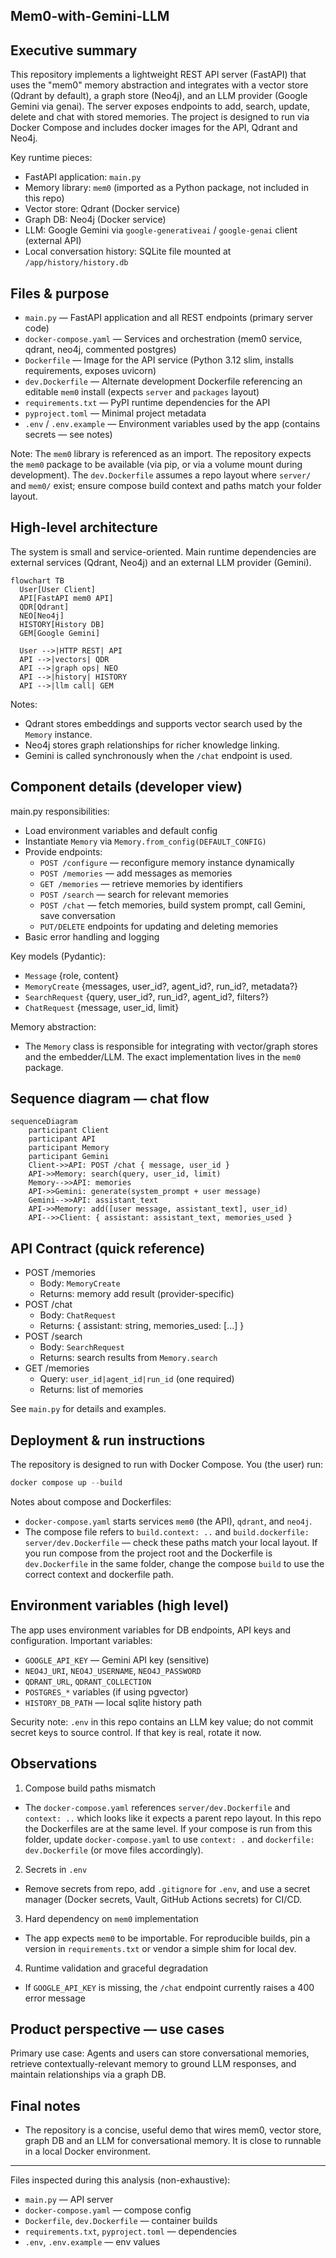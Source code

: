 ## Mem0-with-Gemini-LLM

## Executive summary

This repository implements a lightweight REST API server (FastAPI) that uses the "mem0" memory abstraction and integrates with a vector store (Qdrant by default), a graph store (Neo4j), and an LLM provider (Google Gemini via genai). The server exposes endpoints to add, search, update, delete and chat with stored memories. The project is designed to run via Docker Compose and includes docker images for the API, Qdrant and Neo4j.

Key runtime pieces:
- FastAPI application: `main.py`
- Memory library: `mem0` (imported as a Python package, not included in this repo)
- Vector store: Qdrant (Docker service)
- Graph DB: Neo4j (Docker service)
- LLM: Google Gemini via `google-generativeai` / `google-genai` client (external API)
- Local conversation history: SQLite file mounted at `/app/history/history.db`

## Files & purpose

- `main.py` — FastAPI application and all REST endpoints (primary server code)
- `docker-compose.yaml` — Services and orchestration (mem0 service, qdrant, neo4j, commented postgres)
- `Dockerfile` — Image for the API service (Python 3.12 slim, installs requirements, exposes uvicorn)
- `dev.Dockerfile` — Alternate development Dockerfile referencing an editable `mem0` install (expects `server` and `packages` layout)
- `requirements.txt` — PyPI runtime dependencies for the API
- `pyproject.toml` — Minimal project metadata
- `.env` / `.env.example` — Environment variables used by the app (contains secrets — see notes)

Note: The `mem0` library is referenced as an import. The repository expects the `mem0` package to be available (via pip, or via a volume mount during development). The `dev.Dockerfile` assumes a repo layout where `server/` and `mem0/` exist; ensure compose build context and paths match your folder layout.

## High-level architecture

The system is small and service-oriented. Main runtime dependencies are external services (Qdrant, Neo4j) and an external LLM provider (Gemini).

```mermaid
flowchart TB
  User[User Client]
  API[FastAPI mem0 API]
  QDR[Qdrant]
  NEO[Neo4j]
  HISTORY[History DB]
  GEM[Google Gemini]

  User -->|HTTP REST| API
  API -->|vectors| QDR
  API -->|graph ops| NEO
  API -->|history| HISTORY
  API -->|llm call| GEM
```

Notes:
- Qdrant stores embeddings and supports vector search used by the `Memory` instance.
- Neo4j stores graph relationships for richer knowledge linking.
- Gemini is called synchronously when the `/chat` endpoint is used.

## Component details (developer view)

main.py responsibilities:
- Load environment variables and default config
- Instantiate `Memory` via `Memory.from_config(DEFAULT_CONFIG)`
- Provide endpoints:
  - `POST /configure` — reconfigure memory instance dynamically
  - `POST /memories` — add messages as memories
  - `GET /memories` — retrieve memories by identifiers
  - `POST /search` — search for relevant memories
  - `POST /chat` — fetch memories, build system prompt, call Gemini, save conversation
  - `PUT/DELETE` endpoints for updating and deleting memories
- Basic error handling and logging

Key models (Pydantic):
- `Message` {role, content}
- `MemoryCreate` {messages, user_id?, agent_id?, run_id?, metadata?}
- `SearchRequest` {query, user_id?, run_id?, agent_id?, filters?}
- `ChatRequest` {message, user_id, limit}

Memory abstraction:
- The `Memory` class is responsible for integrating with vector/graph stores and the embedder/LLM. The exact implementation lives in the `mem0` package.

## Sequence diagram — chat flow

```mermaid
sequenceDiagram
    participant Client
    participant API
    participant Memory
    participant Gemini
    Client->>API: POST /chat { message, user_id }
    API->>Memory: search(query, user_id, limit)
    Memory-->>API: memories
    API->>Gemini: generate(system_prompt + user message)
    Gemini-->>API: assistant_text
    API->>Memory: add([user message, assistant_text], user_id)
    API-->>Client: { assistant: assistant_text, memories_used }
```

## API Contract (quick reference)

- POST /memories
  - Body: `MemoryCreate`
  - Returns: memory add result (provider-specific)
- POST /chat
  - Body: `ChatRequest`
  - Returns: { assistant: string, memories_used: [...] }
- POST /search
  - Body: `SearchRequest`
  - Returns: search results from `Memory.search`
- GET /memories
  - Query: `user_id|agent_id|run_id` (one required)
  - Returns: list of memories

See `main.py` for details and examples.

## Deployment & run instructions

The repository is designed to run with Docker Compose. You (the user) run:

```powershell
docker compose up --build
```

Notes about compose and Dockerfiles:
- `docker-compose.yaml` starts services `mem0` (the API), `qdrant`, and `neo4j`.
- The compose file refers to `build.context: ..` and `build.dockerfile: server/dev.Dockerfile` — check these paths match your local layout. If you run compose from the project root and the Dockerfile is `dev.Dockerfile` in the same folder, change the compose `build` to use the correct context and dockerfile path.

## Environment variables (high level)

The app uses environment variables for DB endpoints, API keys and configuration. Important variables:
- `GOOGLE_API_KEY` — Gemini API key (sensitive)
- `NEO4J_URI`, `NEO4J_USERNAME`, `NEO4J_PASSWORD`
- `QDRANT_URL`, `QDRANT_COLLECTION`
- `POSTGRES_*` variables (if using pgvector)
- `HISTORY_DB_PATH` — local sqlite history path

Security note: `.env` in this repo contains an LLM key value; do not commit secret keys to source control. If that key is real, rotate it now.

## Observations

1) Compose build paths mismatch
- The `docker-compose.yaml` references `server/dev.Dockerfile` and `context: ..` which looks like it expects a parent repo layout. In this repo the Dockerfiles are at the same level. If your compose is run from this folder, update `docker-compose.yaml` to use `context: .` and `dockerfile: dev.Dockerfile` (or move files accordingly).

2) Secrets in `.env`
- Remove secrets from repo, add `.gitignore` for `.env`, and use a secret manager (Docker secrets, Vault, GitHub Actions secrets) for CI/CD.

3) Hard dependency on `mem0` implementation
- The app expects `mem0` to be importable. For reproducible builds, pin a version in `requirements.txt` or vendor a simple shim for local dev.

4) Runtime validation and graceful degradation
- If `GOOGLE_API_KEY` is missing, the `/chat` endpoint currently raises a 400 error message

## Product perspective — use cases

Primary use case: Agents and users can store conversational memories, retrieve contextually-relevant memory to ground LLM responses, and maintain relationships via a graph DB.

## Final notes

- The repository is a concise, useful demo that wires mem0, vector store, graph DB and an LLM for conversational memory. It is close to runnable in a local Docker environment.

---

Files inspected during this analysis (non-exhaustive):
- `main.py` — API server
- `docker-compose.yaml` — compose config
- `Dockerfile`, `dev.Dockerfile` — container builds
- `requirements.txt`, `pyproject.toml` — dependencies
- `.env`, `.env.example` — env values
